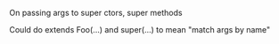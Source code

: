 On passing args to super ctors, super methods

Could do extends Foo(...) and super(...) to mean "match args by name"

